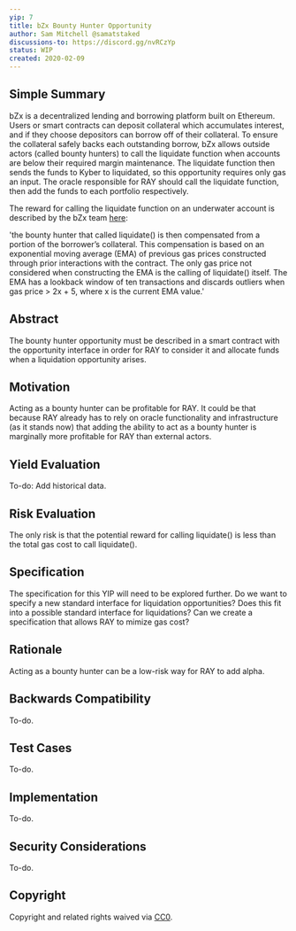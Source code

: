 ```yaml
---
yip: 7
title: bZx Bounty Hunter Opportunity
author: Sam Mitchell @samatstaked
discussions-to: https://discord.gg/nvRCzYp
status: WIP
created: 2020-02-09
---
```


## Simple Summary
<!--"If you can't explain it simply, you don't understand it well enough." Provide a simplified and layman-accessible explanation of the YIP.-->
bZx is a decentralized lending and borrowing platform built on Ethereum. Users or smart contracts can deposit collateral which accumulates interest, and if they choose depositors can borrow off of their collateral. To ensure the collateral safely backs each outstanding borrow, bZx allows outside actors (called bounty hunters) to call the liquidate function when accounts are below their required margin maintenance. The liquidate function then sends the funds to Kyber to liquidated, so this opportunity requires only gas an input. The oracle responsible for RAY should call the liquidate function, then add the funds to each portfolio respectively.

The reward for calling the liquidate function on an underwater account is described by the bZx team [here](https://medium.com/bzxnetwork/introducing-fulcrum-tokenized-margin-made-dead-simple-e65ccc82393f): 

'the bounty hunter that called liquidate() is then compensated from a portion of the borrower’s collateral. This compensation is based on an exponential moving average (EMA) of previous gas prices constructed through prior interactions with the contract. The only gas price not considered when constructing the EMA is the calling of liquidate() itself. The EMA has a lookback window of ten transactions and discards outliers when gas price > 2x + 5, where x is the current EMA value.'

## Abstract
<!--A short (~200 word) description of the technical issue being addressed.-->
The bounty hunter opportunity must be described in a smart contract with the opportunity interface in order for RAY to consider it and allocate funds when a liquidation opportunity arises. 

## Motivation
<!--The motivation is critical for YIPs that want to change the RAY protocol. It should clearly explain why the existing protocol specification is inadequate to address the problem that the YIP solves. YIP submissions without sufficient motivation may be rejected outright.-->
Acting as a bounty hunter can be profitable for RAY. It could be that because RAY already has to rely on oracle functionality and infrastructure (as it stands now) that adding the ability to act as a bounty hunter is marginally more profitable for RAY than external actors. 

## Yield Evaluation
<!--The potential added value for extra yield generation. Historical data should be provided. The process used to evaluate the yield potential should be detailed here.-->
To-do: Add historical data.

## Risk Evaluation
<!--The potential or attached risk that should be considered for this proposal. Historical data should be provided. The process used to evaluate the risks should be detailed here.-->
The only risk is that the potential reward for calling liquidate() is less than the total gas cost to call liquidate().

## Specification
<!--The technical specification should describe the syntax and semantics of any new feature.-->
The specification for this YIP will need to be explored further. Do we want to specify a new standard interface for liquidation opportunities? Does this fit into a possible standard interface for liquidations? Can we create a specification that allows RAY to mimize gas cost?

## Rationale
<!--The rationale fleshes out the specification by describing what motivated the design and why particular design decisions were made. It should describe alternate designs that were considered and related work, e.g. how the feature is supported in other languages. The rationale may also provide evidence of consensus within the community, and should discuss important objections or concerns raised during discussion.-->
Acting as a bounty hunter can be a low-risk way for RAY to add alpha.

## Backwards Compatibility
<!--All YIPs that introduce backwards incompatibilities must include a section describing these incompatibilities and their severity. The YIP must explain how the author proposes to deal with these incompatibilities. YIP submissions without a sufficient backwards compatibility treatise may be rejected outright.-->
To-do.

## Test Cases
<!--Test cases for an implementation are mandatory for YIPs that are affecting consensus changes. Other YIPs can choose to include links to test cases if applicable.-->
To-do.

## Implementation
<!--The implementations must be completed before any YIP is given status "Final", but it need not be completed before the YIP is accepted. While there is merit to the approach of reaching consensus on the specification and rationale before writing code, the principle of "rough consensus and running code" is still useful when it comes to resolving many discussions of API details.-->
To-do.

## Security Considerations
<!--All YIPs must contain a section that discusses the security implications/considerations relevant to the proposed change. Include information that might be important for security discussions, surfaces risks and can be used throughout the life cycle of the proposal. E.g. include security-relevant design decisions, concerns, important discussions, implementation-specific guidance and pitfalls, an outline of threats and risks and how they are being addressed. YIP submissions missing the "Security Considerations" section will be rejected. An YIP cannot proceed to status "Final" without a Security Considerations discussion deemed sufficient by the reviewers.-->
To-do.

## Copyright
Copyright and related rights waived via [CC0](https://creativecommons.org/publicdomain/zero/1.0/).

